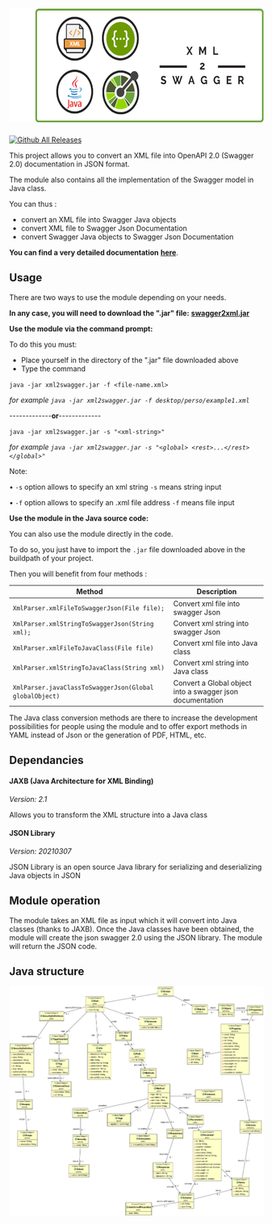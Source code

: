 #  <img src="https://github.com/thomaslprr/xml2swagger/blob/master/xml2swagger_logo.png" width="600" height="225">    

[![Github All Releases](https://img.shields.io/github/downloads/thomaslprr/xml2swagger/total.svg)]()


This project allows you to convert an XML file into OpenAPI 2.0 (Swagger 2.0) documentation in JSON format. 

The module also contains all the implementation of the Swagger model in Java class.

You can thus :
- convert an XML file into Swagger Java objects
- convert XML file to Swagger Json Documentation
- convert Swagger Java objects to Swagger Json Documentation

**You can find a very detailed documentation** [**here**](https://github.com/thomaslprr/xml2swagger/wiki).

## Usage 

There are two ways to use the module depending on your needs.

**In any case, you will need to download the ".jar" file:** [**swagger2xml.jar**](https://github.com/thomaslprr/xml2swagger/releases/download/v2.0-beta/xml2swagger.jar)

**Use the module via the command prompt:** 

To do this you must:
- Place yourself in the directory of the ".jar" file downloaded above
- Type the command 

`java -jar xml2swagger.jar -f <file-name.xml>` 

_for example `java -jar xml2swagger.jar -f desktop/perso/example1.xml`_


-------------**or**-------------


`java -jar xml2swagger.jar -s "<xml-string>"` 

_for example `java -jar xml2swagger.jar -s "<global> <rest>...</rest> </global>"`_

Note: 

• `-s` option allows to specify an xml string `-s` means string input

• `-f` option allows to specify an .xml file address `-f` means file input

**Use the module in the Java source code:**

You can also use the module directly in the code. 

To do so, you just have to import the `.jar` file downloaded above in the buildpath of your project. 

Then you will benefit from four methods : 

| Method  | Description   |  
|---|---|
| `XmlParser.xmlFileToSwaggerJson(File file);`  | Convert xml file into swagger Json  | 
| `XmlParser.xmlStringToSwaggerJson(String xml);`  | Convert xml string into swagger Json  | 
| `XmlParser.xmlFileToJavaClass(File file)`| Convert xml file into Java class  | 
|  `XmlParser.xmlStringToJavaClass(String xml)` | Convert xml string into Java class  | 
|  `XmlParser.javaClassToSwaggerJson(Global globalObject)` | Convert a Global object into a swagger json documentation  | 

The Java class conversion methods are there to increase the development possibilities for people using the module and to offer export methods in YAML instead of Json or the generation of PDF, HTML, etc. 


## Dependancies

#### JAXB (Java Architecture for XML Binding)
_Version: 2.1_

Allows you to transform the XML structure into a Java class

#### JSON Library
_Version: 20210307_

JSON Library is an open source Java library for serializing and deserializing Java objects in JSON

## Module operation
The module takes an XML file as input which it will convert into Java classes (thanks to JAXB). Once the Java classes have been obtained, the module will create the json swagger 2.0 using the JSON library. The module will return the JSON code.

## Java structure

![](https://github.com/thomaslprr/xml2swagger/blob/master/classDiagram.png)
